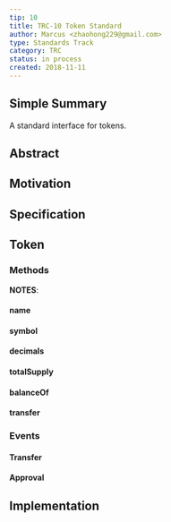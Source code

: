 ```yaml
---
tip: 10
title: TRC-10 Token Standard
author: Marcus <zhaohong229@gmail.com>
type: Standards Track
category: TRC
status: in process
created: 2018-11-11
---
```

## Simple Summary

A standard interface for tokens.


## Abstract


## Motivation

## Specification

## Token
### Methods

**NOTES**:

#### name

#### symbol

#### decimals

#### totalSupply

#### balanceOf

#### transfer

### Events


#### Transfer

#### Approval

## Implementation
